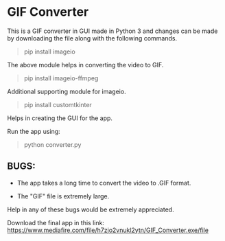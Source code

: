 # GIF Converter

This is a GIF converter in GUI made in Python 3 and changes can be made by downloading the file along with the following commands.

> pip install imageio

The above module helps in converting the video to GIF.

> pip install imageio-ffmpeg

Additional supporting module for imageio.

> pip install customtkinter

Helps in creating the GUI for the app.

Run the app using:

> python converter.py

## BUGS:

- The app takes a long time to convert the video to .GIF format.

- The "GIF" file is extremely large.

Help in any of these bugs would be extremely appreciated.

Download the final app in this link: https://www.mediafire.com/file/h7zjo2vnukl2ytn/GIF_Converter.exe/file
